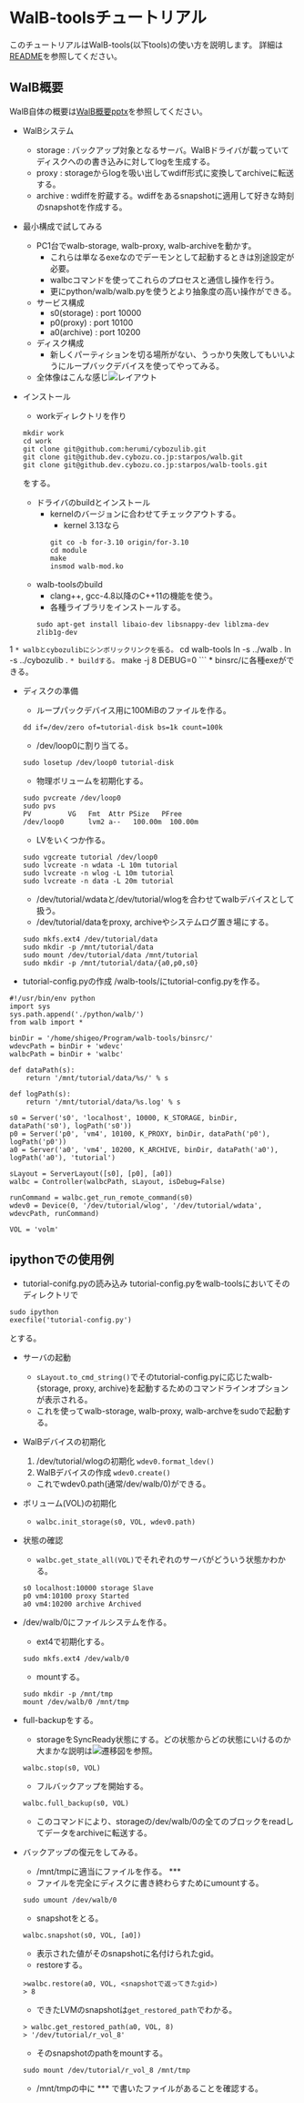 # WalB-toolsチュートリアル

このチュートリアルはWalB-tools(以下tools)の使い方を説明します。
詳細は[README](README.md)を参照してください。

## WalB概要
WalB自体の概要は[WalB概要pptx](https://github.dev.cybozu.co.jp/herumi/walb-tools/raw/master/doc/walb-is-hard.pptx)を参照してください。

* WalBシステム
  * storage : バックアップ対象となるサーバ。WalBドライバが載っていてディスクへのの書き込みに対してlogを生成する。
  * proxy : storageからlogを吸い出してwdiff形式に変換してarchiveに転送する。
  * archive : wdiffを貯蔵する。wdiffをあるsnapshotに適用して好きな時刻のsnapshotを作成する。

* 最小構成で試してみる
  * PC1台でwalb-storage, walb-proxy, walb-archiveを動かす。
    * これらは単なるexeなのでデーモンとして起動するときは別途設定が必要。
    * walbcコマンドを使ってこれらのプロセスと通信し操作を行う。
    * 更にpython/walb/walb.pyを使うとより抽象度の高い操作ができる。
  * サービス構成
    * s0(storage) : port 10000
    * p0(proxy) :   port 10100
    * a0(archive) : port 10200
  * ディスク構成
    * 新しくパーティションを切る場所がない、うっかり失敗してもいいようにループバックデバイスを使ってやってみる。
  * 全体像はこんな感じ![レイアウト](layout.png)

* インストール
  * workディレクトリを作り
  ```
  mkdir work
  cd work
  git clone git@github.com:herumi/cybozulib.git
  git clone git@github.dev.cybozu.co.jp:starpos/walb.git
  git clone git@github.dev.cybozu.co.jp:starpos/walb-tools.git
  ```
  をする。
  * ドライバのbuildとインストール
    * kernelのバージョンに合わせてチェックアウトする。
      * kernel 3.13なら
      ```
      git co -b for-3.10 origin/for-3.10
      cd module
      make
      insmod walb-mod.ko
      ```
  * walb-toolsのbuild
    * clang++, gcc-4.8以降のC++11の機能を使う。
    * 各種ライブラリをインストールする。
    ```
    sudo apt-get install libaio-dev libsnappy-dev liblzma-dev zlib1g-dev
1    ```
    * walbとcybozulibにシンボリックリンクを張る。
    ```
    cd walb-tools
    ln -s ../walb .
    ln -s ../cybozulib .
    ```
    * buildする。
    ```
    make -j 8 DEBUG=0
    ```
    * binsrc/に各種exeができる。

* ディスクの準備
  * ループパックデバイス用に100MiBのファイルを作る。
  ```
  dd if=/dev/zero of=tutorial-disk bs=1k count=100k
  ```
  * /dev/loop0に割り当てる。
  ```
  sudo losetup /dev/loop0 tutorial-disk
  ```
  * 物理ボリュームを初期化する。
  ```
  sudo pvcreate /dev/loop0
  sudo pvs
  PV         VG   Fmt  Attr PSize   PFree
  /dev/loop0      lvm2 a--   100.00m  100.00m
  ```
  * LVをいくつか作る。
  ```
  sudo vgcreate tutorial /dev/loop0
  sudo lvcreate -n wdata -L 10m tutorial
  sudo lvcreate -n wlog -L 10m tutorial
  sudo lvcreate -n data -L 20m tutorial
  ```
    * /dev/tutorial/wdataと/dev/tutorial/wlogを合わせてwalbデバイスとして扱う。
  * /dev/tutorial/dataをproxy, archiveやシステムログ置き場にする。
  ```
  sudo mkfs.ext4 /dev/tutorial/data
  sudo mkdir -p /mnt/tutorial/data
  sudo mount /dev/tutorial/data /mnt/tutorial
  sudo mkdir -p /mnt/tutorial/data/{a0,p0,s0}
  ```

* tutorial-config.pyの作成
<work>/walb-tools/にtutorial-config.pyを作る。
```
#!/usr/bin/env python
import sys
sys.path.append('./python/walb/')
from walb import *

binDir = '/home/shigeo/Program/walb-tools/binsrc/'
wdevcPath = binDir + 'wdevc'
walbcPath = binDir + 'walbc'

def dataPath(s):
    return '/mnt/tutorial/data/%s/' % s

def logPath(s):
    return '/mnt/tutorial/data/%s.log' % s

s0 = Server('s0', 'localhost', 10000, K_STORAGE, binDir, dataPath('s0'), logPath('s0'))
p0 = Server('p0', 'vm4', 10100, K_PROXY, binDir, dataPath('p0'), logPath('p0'))
a0 = Server('a0', 'vm4', 10200, K_ARCHIVE, binDir, dataPath('a0'), logPath('a0'), 'tutorial')

sLayout = ServerLayout([s0], [p0], [a0])
walbc = Controller(walbcPath, sLayout, isDebug=False)

runCommand = walbc.get_run_remote_command(s0)
wdev0 = Device(0, '/dev/tutorial/wlog', '/dev/tutorial/wdata', wdevcPath, runCommand)

VOL = 'volm'
```
## ipythonでの使用例
* tutorial-conifg.pyの読み込み
tutorial-config.pyをwalb-toolsにおいてそのディレクトリで
```
sudo ipython
execfile('tutorial-config.py')
```
とする。
* サーバの起動
  * `sLayout.to_cmd_string()`でそのtutorial-config.pyに応じたwalb-{storage, proxy, archive}を起動するためのコマンドラインオプションが表示される。
  * これを使ってwalb-storage, walb-proxy, walb-archveをsudoで起動する。
* WalBデバイスの初期化
  1. /dev/tutorial/wlogの初期化
  `wdev0.format_ldev()`
  2. WalBデバイスの作成
  `wdev0.create()`
  * これでwdev0.path(通常/dev/walb/0)ができる。
* ボリューム(VOL)の初期化
  * `walbc.init_storage(s0, VOL, wdev0.path)`
* 状態の確認
  * `walbc.get_state_all(VOL)`でそれぞれのサーバがどういう状態かわかる。
  ```
  s0 localhost:10000 storage Slave
  p0 vm4:10100 proxy Started
  a0 vm4:10200 archive Archived
  ```
* /dev/walb/0にファイルシステムを作る。
  * ext4で初期化する。
  ```
  sudo mkfs.ext4 /dev/walb/0
  ```
  * mountする。
  ```
  sudo mkdir -p /mnt/tmp
  mount /dev/walb/0 /mnt/tmp
  ```
* full-backupをする。
  * storageをSyncReady状態にする。どの状態からどの状態にいけるのか大まかな説明は![遷移図](state.png)を参照。
  ```
  walbc.stop(s0, VOL)
  ```
  * フルバックアップを開始する。
  ```
  walbc.full_backup(s0, VOL)
  ```
  * このコマンドにより、storageの/dev/walb/0の全てのブロックをreadしてデータをarchiveに転送する。

* バックアップの復元をしてみる。
  * /mnt/tmpに適当にファイルを作る。 ***
  * ファイルを完全にディスクに書き終わらすためにumountする。
  ```
  sudo umount /dev/walb/0
  ```
  * snapshotをとる。
  ```
  walbc.snapshot(s0, VOL, [a0])
  ```
  * 表示された値がそのsnapshotに名付けられたgid。
  * restoreする。
  ```
  >walbc.restore(a0, VOL, <snapshotで返ってきたgid>)
  > 8
  ```
  * できたLVMのsnapshotは`get_restored_path`でわかる。
  ```
  > walbc.get_restored_path(a0, VOL, 8)
  > '/dev/tutorial/r_vol_8'
  ```
  * そのsnapshotのpathをmountする。
  ```
  sudo mount /dev/tutorial/r_vol_8 /mnt/tmp
  ```
  * /mnt/tmpの中に *** で書いたファイルがあることを確認する。
